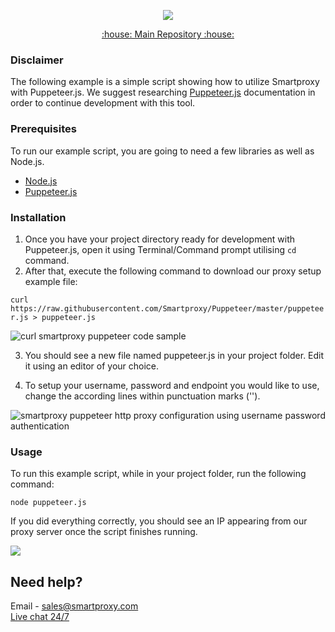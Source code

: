 <p align="center">
    <a href="https://smartproxy.com/"><img src="https://snipboard.io/3IyORg.jpg"></a>
  </a>
</p>

<p align="center">
    <a href="https://github.com/Smartproxy/Smartproxy"> :house: Main Repository :house: </a>
</p>

### Disclaimer

The following example is a simple script showing how to utilize Smartproxy with Puppeteer.js.
We suggest researching [Puppeteer.js](https://github.com/GoogleChrome/puppeteer) documentation in order to continue development with this tool.

### Prerequisites

To run our example script, you are going to need a few libraries as well as Node.js.

* [Node.js](https://nodejs.org/en/download/)
* [Puppeteer.js](https://github.com/GoogleChrome/puppeteer)

### Installation

1. Once you have your project directory ready for development with Puppeteer.js, open it using Terminal/Command prompt utilising `cd` command.
2. After that, execute the following command to download our proxy setup example file:

`curl https://raw.githubusercontent.com/Smartproxy/Puppeteer/master/puppeteer.js > puppeteer.js`

<img src="https://i.imgur.com/OcN3CGd.png" alt="curl smartproxy puppeteer code sample">

3. You should see a new file named puppeteer.js in your project folder. Edit it using an editor of your choice.

4. To setup your username, password and endpoint you would like to use, change the according lines within punctuation marks ('').

<img src="https://i.imgur.com/ist9aUS.png" alt="smartproxy puppeteer http proxy configuration using username password authentication">

### Usage

To run this example script, while in your project folder, run the following command:

`node puppeteer.js`

If you did everything correctly, you should see an IP appearing from our proxy server once the script finishes running.

<img src="https://i.imgur.com/4P0d3sM.png">

## Need help?

Email - sales@smartproxy.com
<br><a href="https://smartproxy.com">Live chat 24/7</a>

